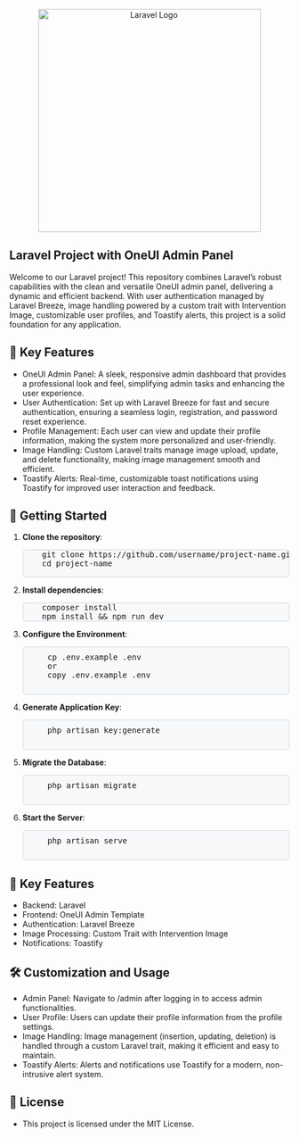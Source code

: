 <p align="center"><a href="https://laravel.com" target="_blank"><img src="https://raw.githubusercontent.com/laravel/art/master/logo-lockup/5%20SVG/2%20CMYK/1%20Full%20Color/laravel-logolockup-cmyk-red.svg" width="400" alt="Laravel Logo"></a></p>


## Laravel Project with OneUI Admin Panel

Welcome to our Laravel project! This repository combines Laravel’s robust capabilities with the clean and versatile OneUI admin panel, delivering a dynamic and efficient backend. With user authentication managed by Laravel Breeze, image handling powered by a custom trait with Intervention Image, customizable user profiles, and Toastify alerts, this project is a solid foundation for any application.

## 🎯 Key Features
- OneUI Admin Panel: A sleek, responsive admin dashboard that provides a professional look and feel, simplifying admin tasks and enhancing the user experience.
- User Authentication: Set up with Laravel Breeze for fast and secure authentication, ensuring a seamless login, registration, and password reset experience.
- Profile Management: Each user can view and update their profile information, making the system more personalized and user-friendly.
- Image Handling: Custom Laravel traits manage image upload, update, and delete functionality, making image management smooth and efficient.
- Toastify Alerts: Real-time, customizable toast notifications using Toastify for improved user interaction and feedback.

## 🚀 Getting Started


<ol>
  <li>
    <p><strong>Clone the repository</strong>:</p>
    <pre style="background-color:#F6F8FA; border: 1px solid #D0D7DE; border-radius: 5px;">
    git clone https://github.com/username/project-name.git
    cd project-name
    </pre>
  </li>
  <li>
    <p><strong>Install dependencies</strong>:</p>
<pre style="background-color:#F6F8FA; border: 1px solid #D0D7DE; border-radius: 5px;">
    composer install
    npm install && npm run dev
</pre>
  </li>
  <li>
    <p><strong>Configure the Environment</strong>:</p>
    <pre style="background-color:#F6F8FA; padding: 10px; border: 1px solid #D0D7DE; border-radius: 5px;">
    cp .env.example .env 
    or
    copy .env.example .env
    </pre>
  </li>
  <li>
    <p><strong>Generate Application Key</strong>:</p>
    <pre style="background-color:#F6F8FA; padding: 10px; border: 1px solid #D0D7DE; border-radius: 5px;">
    php artisan key:generate
    </pre>
  </li>
  <li>
    <p><strong>Migrate the Database</strong>:</p>
    <pre style="background-color:#F6F8FA; padding: 10px; border: 1px solid #D0D7DE; border-radius: 5px;">
    php artisan migrate
    </pre>
  </li>
  <li>
    <p><strong>Start the Server</strong>:</p>
    <pre style="background-color:#F6F8FA; padding: 10px; border: 1px solid #D0D7DE; border-radius: 5px;">
    php artisan serve
    </pre>
  </li>
</ol>


## 🎯 Key Features
- Backend: Laravel
- Frontend: OneUI Admin Template
- Authentication: Laravel Breeze
- Image Processing: Custom Trait with Intervention Image
- Notifications: Toastify

## 🛠️ Customization and Usage
- Admin Panel: Navigate to /admin after logging in to access admin functionalities.
- User Profile: Users can update their profile information from the profile settings.
- Image Handling: Image management (insertion, updating, deletion) is handled through a custom Laravel trait, making it efficient and easy to maintain.
- Toastify Alerts: Alerts and notifications use Toastify for a modern, non-intrusive alert system.


## 📄 License
- This project is licensed under the MIT License.
